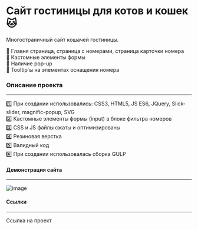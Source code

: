 # Сайт гостиницы для котов и кошек :cat:    
Многостраничный сайт кошачей гостиницы.       
    
:paw_prints: Главня страница, страница с номерами, страница карточки номера         
:paw_prints: Кастомные элементы формы    
:paw_prints: Наличие pop-up   
:paw_prints: Tooltip`ы на элементах оснащения номера   

### Описание проекта
____
:one: При создании использовались: CSS3, HTML5, JS ES6, JQuery, Slick-slider, magnific-popup, SVG         
:two: Кастомные элементы формы (input) в блоке фильтра номеров   
:three: CSS и JS файлы сжаты и оптимизированы  
:four: Резиновая верстка    
:five: Валидный код    
:six: При создании использовалась сборка GULP 
    

#### Демонстрация сайта 
____    

![image](https://github.com/DevMinrat/drilling/blob/master/kjXSLLE47K.gif)

#### Ссылки    
____   

Ссылка на проект
